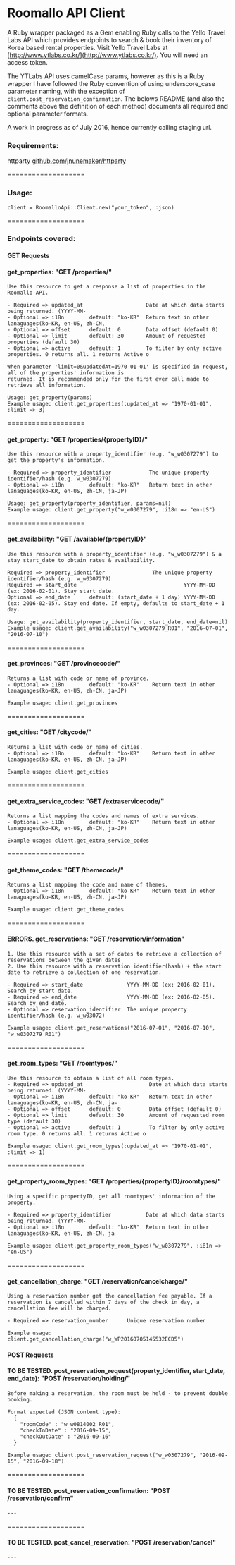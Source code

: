 Roomallo API Client
===================

A Ruby wrapper packaged as a Gem enabling Ruby calls to the Yello Travel Labs API which provides endpoints to search & book their inventory of Korea based rental properties. Visit Yello Travel Labs at [http://www.ytlabs.co.kr/](http://www.ytlabs.co.kr/). You will need an access token.

The YTLabs API uses camelCase params, however as this is a Ruby wrapper I have followed the Ruby convention of using underscore_case parameter naming, with the exception of `client.post_reservation_confirmation`. The belows README (and also the comments above the definition of each method) documents all required and optional parameter formats.

A work in progress as of July 2016, hence currently calling staging url.

### Requirements:

httparty [github.com/jnunemaker/httparty](http://www.github.com/jnunemaker/httparty)

===================

### Usage:

```
client = RoomalloApi::Client.new("your_token", :json)
```

===================

### Endpoints covered:

#### GET Requests

#### get_properties:     "GET /properties/"
```
Use this resource to get a response a list of properties in the Roomallo API.

- Required => updated_at                    Date at which data starts being returned. (YYYY-MM-
- Optional => i18n        default: "ko-KR"  Return text in other lanaguages(ko-KR, en-US, zh-CN,
- Optional => offset      default: 0        Data offset (default 0)
- Optional => limit       default: 30       Amount of requested properties (default 30)
- Optional => active      default: 1        To filter by only active properties. 0 returns all. 1 returns Active o

When parameter 'limit=0&updatedAt=1970-01-01' is specified in request, all of the properties' information is
returned. It is recommended only for the first ever call made to retrieve all information.

Usage: get_property(params)
Example usage: client.get_properties(:updated_at => "1970-01-01", :limit => 3)
```
===================

#### get_property:       "GET /properties/{propertyID}/"
```
Use this resource with a property_identifier (e.g. "w_w0307279") to get the property's information.

- Required => property_identifier            The unique property identifier/hash (e.g. w_w0307279)
- Optional => i18n        default: "ko-KR"   Return text in other lanaguages(ko-KR, en-US, zh-CN, ja-JP)

Usage: get_property(property_identifier, params=nil)
Example usage: client.get_property("w_w0307279", :i18n => "en-US")
```
===================

#### get_availability:     "GET /available/{propertyID}"
```
Use this resource with a property_identifier (e.g. "w_w0307279") & a stay start_date to obtain rates & availability.

Required => property_identifier               The unique property identifier/hash (e.g. w_w0307279)
Required => start_date                                  YYYY-MM-DD (ex: 2016-02-01). Stay start date.
Optional => end_date      default: (start_date + 1 day) YYYY-MM-DD (ex: 2016-02-05). Stay end date. If empty, defaults to start_date + 1 day.

Usage: get_availability(property_identifier, start_date, end_date=nil)
Example usage: client.get_availability("w_w0307279_R01", "2016-07-01", "2016-07-10")
```
===================

#### get_provinces:        "GET /provincecode/"
```
Returns a list with code or name of province.
- Optional => i18n        default: "ko-KR"    Return text in other lanaguages(ko-KR, en-US, zh-CN, ja-JP)

Example usage: client.get_provinces
```
===================

#### get_cities:       "GET /citycode/"
```
Returns a list with code or name of cities.
- Optional => i18n        default: "ko-KR"    Return text in other lanaguages(ko-KR, en-US, zh-CN, ja-JP)

Example usage: client.get_cities
```
===================


#### get_extra_service_codes: "GET /extraservicecode/"
```
Returns a list mapping the codes and names of extra services.
- Optional => i18n        default: "ko-KR"    Return text in other lanaguages(ko-KR, en-US, zh-CN, ja-JP)

Example usage: client.get_extra_service_codes
```
===================

#### get_theme_codes:      "GET /themecode/"
```
Returns a list mapping the code and name of themes.
- Optional => i18n        default: "ko-KR"    Return text in other lanaguages(ko-KR, en-US, zh-CN, ja-JP)

Example usage: client.get_theme_codes
```
===================

#### ERRORS. get_reservations:     "GET /reservation/information"
```
1. Use this resource with a set of dates to retrieve a collection of reservations between the given dates
2. Use this resource with a reservation identifier(hash) + the start date to retrieve a collection of one reservation.

- Required => start_date              YYYY-MM-DD (ex: 2016-02-01). Search by start date.
- Required => end_date                YYYY-MM-DD (ex: 2016-02-05). Search by end date.
- Optional => reservation_identifier  The unique property identifier/hash (e.g. w_w03072)

Example usage: client.get_reservations("2016-07-01", "2016-07-10", "w_w0307279_R01")
```
===================

#### get_room_types:       "GET /roomtypes/"
```
Use this resource to obtain a list of all room types.
- Required => updated_at                     Date at which data starts being returned. (YYYY-MM-
- Optional => i18n        default: "ko-KR"   Return text in other lanaguages(ko-KR, en-US, zh-CN, ja-
- Optional => offset      default: 0         Data offset (default 0)
- Optional => limit       default: 30        Amount of requested room type (default 30)
- Optional => active      default: 1         To filter by only active room type. 0 returns all. 1 returns Active o

Example usage: client.get_room_types(:updated_at => "1970-01-01", :limit => 1)
```
===================

#### get_property_room_types: "GET /properties/{propertyID}/roomtypes/"
```
Using a specific propertyID, get all roomtypes' information of the property.

- Required => property_identifier           Date at which data starts being returned. (YYYY-MM-
- Optional => i18n        default: "ko-KR"  Return text in other lanaguages(ko-KR, en-US, zh-CN, ja

Example usage: client.get_property_room_types("w_w0307279", :i81n => "en-US")
```
===================

#### get_cancellation_charge: "GET /reservation/cancelcharge/"
```
Using a reservation number get the cancellation fee payable. If a reservation is cancelled within 7 days of the check in day, a cancellation fee will be charged.

- Required => reservation_number      Unique reservation number

Example usage: client.get_cancellation_charge("w_WP20160705145532ECD5")
```

#### POST Requests

#### TO BE TESTED. post_reservation_request(property_identifier, start_date, end_date):     "POST /reservation/holding/"
```
Before making a reservation, the room must be held - to prevent double booking.

Format expected (JSON content type):
  {
    "roomCode" : "w_w0814002_R01",
    "checkInDate" : "2016-09-15",
    "checkOutDate" : "2016-09-16"
  }

Example usage: client.post_reservation_request("w_w0307279", "2016-09-15", "2016-09-18")
```
===================


#### TO BE TESTED. post_reservation_confirmation: "POST /reservation/confirm"
```
---
```
===================

#### TO BE TESTED. post_cancel_reservation:     "POST /reservation/cancel"
```
---
```

